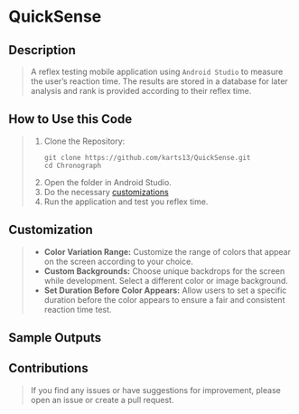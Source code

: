# QuickSense

## Description
> A reflex testing mobile application using `Android Studio` to measure the user’s reaction time. The results are stored in a database for later analysis and rank is provided according to their reflex time.

## How to Use this Code
> 1.    Clone the Repository:
>       ```
>       git clone https://github.com/karts13/QuickSense.git
>       cd Chronograph
>       ```
> 2.    Open the folder in Android Studio.
> 3.    Do the necessary [customizations](https://github.com/karts13/QuickSense/blob/main/README.md#customization)
> 4.    Run the application and test you reflex time. 

## Customization
> * **Color Variation Range:** Customize the range of colors that appear on the screen according to your choice.
> * **Custom Backgrounds:** Choose unique backdrops for the screen while development. Select a different color or image background.
> * **Set Duration Before Color Appears:** Allow users to set a specific duration before the color appears to ensure a fair and consistent reaction time test.

## Sample Outputs

## Contributions 
> If you find any issues or have suggestions for improvement, please open an issue or create a pull request.